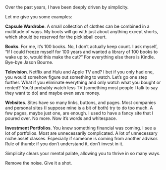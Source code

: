 Over the past years, I have been deeply driven by simplicity.

Let me give you some examples:

**Capsule Wardrobe**. A small collection of clothes can be combined in a multitude of ways. My boots will go with just about anything except shorts, which should be reserved for the pickleball court.

**Books**. For me, it’s 100 books. No, I don’t actually keep count. I ask myself, “If I could freeze myself for 100 years and wanted a library of 100 books to wake up to, would this make the cut?” For everything else there is Kindle. Bye-bye Jason Bourne.

**Television**. Netflix and Hulu and Apple TV and? I bet if you only had one, you would somehow figure out something to watch. Let’s go one step further. What if you eliminate everything and only watch what you bought or rented? You’d probably watch less TV (something most people I talk to say they want to do) and maybe even save money.

**Websites**. Sites have so many links, buttons, and pages. Most companies and personal sites (I suppose mine is a bit of both) try to do too much. A few pages, maybe just one, are enough. I used to have a fancy site that I poured over. No more. Now it’s words and whitespace.

**Investment Portfolios**. You knew something financial was coming. I see a lot of portfolios. Most are unnecessarily complicated. A lot of unnecessary niche asset classes. Especially if someone is coming from another advisor. Rule of thumb: if you don’t understand it, don’t invest in it.

Simplicity clears your mental palate, allowing you to thrive in so many ways.

Remove the noise. Give it a shot.
